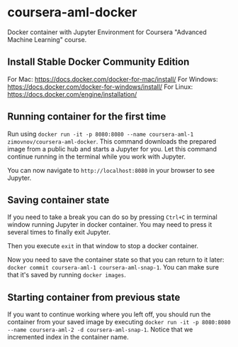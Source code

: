 # coursera-aml-docker
Docker container with Jupyter Environment for Coursera "Advanced Machine Learning" course.

## Install Stable Docker Community Edition
For Mac: https://docs.docker.com/docker-for-mac/install/
For Windows: https://docs.docker.com/docker-for-windows/install/
For Linux: https://docs.docker.com/engine/installation/

## Running container for the first time
Run using `docker run -it -p 8080:8080 --name coursera-aml-1 zimovnov/coursera-aml-docker`.
This command downloads the prepared image from a public hub and starts a Jupyter for you. 
Let this command continue running in the terminal while you work with Jupyter.

You can now navigate to `http://localhost:8080` in your browser to see Jupyter.

## Saving container state
If you need to take a break you can do so by pressing `Ctrl+C` in terminal window 
running Jupyter in docker container. 
You may need to press it several times to finally exit Jupyter.

Then you execute `exit` in that window to stop a docker container.

Now you need to save the container state so that you can return to it later:
`docker commit coursera-aml-1 coursera-aml-snap-1`. 
You can make sure that it's saved by running `docker images`.

## Starting container from previous state
If you want to continue working where you left off, you should run the container from your
saved image by executing `docker run -it -p 8080:8080 --name coursera-aml-2 -d coursera-aml-snap-1`.
Notice that we incremented index in the container name.